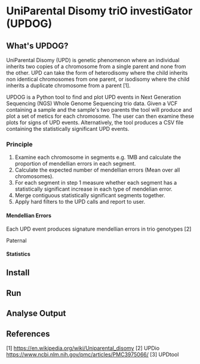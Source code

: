 # UniParental Disomy triO investiGator (UPDOG)

## What's UPDOG?

UniParental Disomy (UPD) is genetic phenomenon where an individual inherits two copies of a chromosome from a single parent and none from the other. UPD can take the form of heterodisomy where the child inherits non identical chromosomes from one parent, or isodisomy where the child inherits a duplicate chromosome from a parent [1].

UPDOG is a Python tool to find and plot UPD events in Next Generation Sequencing (NGS) Whole Genome Sequencing trio data. Given a VCF containing a sample and the sample's two parents the tool will produce and plot a set of metics for each chromosome. The user can then examine these plots for signs of UPD events. Alternatively, the tool produces a CSV file containing the statistically significant UPD events.


### Principle

1) Examine each chromosome in segments e.g. 1MB and calculate the proportion of mendellian errors in each segment.
2) Calculate the expected number of mendellian errors (Mean over all chromosomes).
3) For each segment in step 1 measure whether each segment has a statistically significant increase in each type of mendelian error.
4) Merge contiguous statistically significant segments together.
5) Apply hard filters to the UPD calls and report to user.

#### Mendellian Errors

Each UPD event produces signature mendellian errors in trio genotypes [2]

Paternal 

#### Statistics

## Install

## Run

## Analyse Output

## References

[1] https://en.wikipedia.org/wiki/Uniparental_disomy
[2] UPDio https://www.ncbi.nlm.nih.gov/pmc/articles/PMC3975066/
[3] UPDtool

